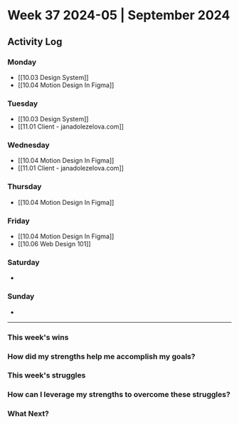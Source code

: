 # Week 37 2024-05 | September 2024


## Activity Log

### Monday
- [[10.03 Design System]]
- [[10.04 Motion Design In Figma]]

### Tuesday
- [[10.03 Design System]]
- [[11.01 Client - janadolezelova.com]]

### Wednesday
- [[10.04 Motion Design In Figma]]
- [[11.01 Client - janadolezelova.com]]

### Thursday
- [[10.04 Motion Design In Figma]]

### Friday
- [[10.04 Motion Design In Figma]]
- [[10.06 Web Design 101]]

### Saturday
- 

### Sunday
- 



---

### This week's wins


### How did my strengths help me accomplish my goals?



### This week's struggles



### How can I leverage my strengths to overcome these struggles?



### What Next?